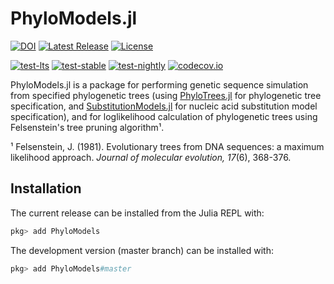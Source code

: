 # PhyloModels.jl
[![DOI](https://zenodo.org/badge/75206540.svg)](https://zenodo.org/badge/latestdoi/75206540)
[![Latest Release](https://img.shields.io/github/release/jangevaare/PhyloModels.jl.svg)](https://github.com/jangevaare/PhyloModels.jl/releases/latest)
[![License](https://img.shields.io/badge/license-MIT-green.svg)](https://github.com/jangevaare/PhyloModels.jl/blob/master/LICENSE)

[![test-lts](https://github.com/jangevaare/PhyloModels.jl/actions/workflows/test-lts.yml/badge.svg)](https://github.com/jangevaare/PhyloModels.jl/actions/workflows/test-lts.yml)
[![test-stable](https://github.com/jangevaare/PhyloModels.jl/actions/workflows/test-stable.yml/badge.svg)](https://github.com/jangevaare/PhyloModels.jl/actions/workflows/test-stable.yml)
[![test-nightly](https://github.com/jangevaare/PhyloModels.jl/actions/workflows/test-nightly.yml/badge.svg)](https://github.com/jangevaare/PhyloModels.jl/actions/workflows/test-nightly.yml)
[![codecov.io](http://codecov.io/github/jangevaare/PhyloModels.jl/coverage.svg?branch=master)](http://codecov.io/github/jangevaare/PhyloModels.jl?branch=master)

PhyloModels.jl is a package for performing genetic sequence simulation from specified phylogenetic trees (using [PhyloTrees.jl](https://github.com/jangevaare/PhyloTrees.jl) for phylogenetic tree specification, and [SubstitutionModels.jl](https://github.com/BioJulia/SubstitutionModels.jl) for nucleic acid substitution model specification), and for loglikelihood calculation of phylogenetic trees using Felsenstein's tree pruning algorithm¹.

¹ Felsenstein, J. (1981). Evolutionary trees from DNA sequences: a maximum likelihood approach. *Journal of molecular evolution, 17*(6), 368-376.

## Installation

The current release can be installed from the Julia REPL with:

```julia
pkg> add PhyloModels
```

The development version (master branch) can be installed with:

```julia
pkg> add PhyloModels#master
```
